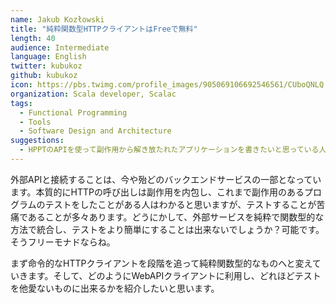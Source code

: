 ```yaml
---
name: Jakub Kozłowski
title: "純粋関数型HTTPクライアントはFreeで無料"
length: 40
audience: Intermediate
language: English
twitter: kubukoz
github: kubukoz
icon: https://pbs.twimg.com/profile_images/905069106692546561/CUboQNLQ.jpg
organization: Scala developer, Scalac
tags:
  - Functional Programming
  - Tools
  - Software Design and Architecture
suggestions:
  - HPPTのAPIを使って副作用から解き放たれたアプリケーションを書きたいと思っている人
---
```

外部APIと接続することは、今や殆どのバックエンドサービスの一部となっています。本質的にHTTPの呼び出しは副作用を内包し、これまで副作用のあるプログラムのテストをしたことがある人はわかると思いますが、テストすることが苦痛であることが多々あります。どうにかして、外部サービスを純粋で関数型的な方法で統合し、テストをより簡単にすることは出来ないでしょうか？可能です。そうフリーモナドならね。

まず命令的なHTTPクライアントを段階を追って純粋関数型的なものへと変えていきます。そして、どのようにWebAPIクライアントに利用し、どれほどテストを他愛ないものに出来るかを紹介したいと思います。
